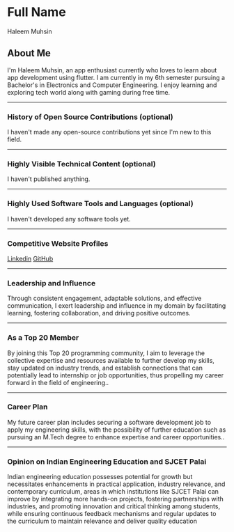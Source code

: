 # Full Name
Haleem Muhsin

## About Me

I'm Haleem Muhsin, an app enthusiast currently who loves to learn about app development using flutter.  I am currently in my 6th semester pursuing a Bachelor's in Electronics and Computer Engineering. I enjoy learning and exploring tech world along with gaming during free time.

---

### History of Open Source Contributions (optional)

I haven't made any open-source contributions yet since I'm new to this field.

---

### Highly Visible Technical Content (optional)

I haven't published anything.

---

### Highly Used Software Tools and Languages (optional)

I haven't developed any software tools yet.

---

### Competitive Website Profiles

[Linkedin](https://www.linkedin.com/in/haleem-muhsin-014012280?utm_source=share&utm_campaign=share_via&utm_content=profile&utm_medium=ios_app)
[GitHub](https://github.com/HaleemMuhsin)


---

### Leadership and Influence

Through consistent engagement, adaptable solutions, and effective communication, I exert leadership and influence in my domain by facilitating learning, fostering collaboration, and driving positive outcomes.

---

### As a Top 20 Member

By joining this Top 20 programming community, I aim to leverage the collective expertise and resources available to further develop my skills, stay updated on industry trends, and establish connections that can potentially lead to internship or job opportunities, thus propelling my career forward in the field of engineering..

---

### Career Plan

My future career plan includes securing a software development job to apply my engineering skills, with the possibility of further education such as pursuing an M.Tech degree to enhance expertise and career opportunities..

---

### Opinion on Indian Engineering Education and SJCET Palai

Indian engineering education possesses potential for growth but necessitates enhancements in practical application, industry relevance, and contemporary curriculum, areas in which institutions like SJCET Palai can improve by integrating more hands-on projects, fostering partnerships with industries, and promoting innovation and critical thinking among students, while ensuring continuous feedback mechanisms and regular updates to the curriculum to maintain relevance and deliver quality education

